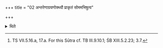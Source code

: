 +++
title = "02 अन्तरेणाग्रयणोक्थ्यौ प्राकृतं सोममभिषुत्य"

+++

<details><summary>थिते</summary>

2. Having pressed Soma (and performed the ritual connected with it) in the same manner as in the basic paradis (the Adhvaryu draws) the two Mahiman-scoops :- the first with silver (vessel) and the second with golden (vessel) with yaḥ prāṇato ya ātmadāḥ.[^1]  

[^1]: TS VII.5.16.a, 17.a. For this Sūtra cf. TB III.9.10.1; ŚB XIII.5.2.23; 3.7.  
</details>

